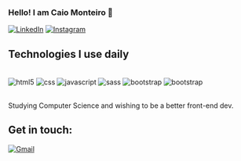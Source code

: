 ### Hello! I am Caio Monteiro 👋
[![LinkedIn](https://img.shields.io/badge/LinkedIn-0077B5?style=for-the-badge&logo=linkedin&logoColor=white)](https://linkedin.com/in/monteirocaio)
[![Instagram](https://img.shields.io/badge/Instagram-E4405F?style=for-the-badge&logo=instagram&logoColor=white)](https://instagram.com/fullsemstack?igshid=YmMyMTA2M2Y)

 

## Technologies I use daily

<div style="display: inline_block"><br/>
        <img align="center" alt="html5" src="https://img.shields.io/badge/HTML-239120?style=for-the-badge&logo=html5&logoColor=white" />
        <img align="center" alt="css" src="https://img.shields.io/badge/CSS-239120?&style=for-the-badge&logo=css3&logoColor=white" />
        <img align="center" alt="javascript" src="https://img.shields.io/badge/JavaScript-F7DF1E?style=for-the-badge&logo=javascript&logoColor=black" />
        <img align="center" alt="sass" src="https://img.shields.io/badge/Sass-CC6699?style=for-the-badge&logo=sass&logoColor=white" />
        <img align="center" alt="bootstrap" src="https://img.shields.io/badge/Bootstrap-563D7C?style=for-the-badge&logo=bootstrap&logoColor=white" />
        <img align="center" alt="bootstrap" src="https://img.shields.io/badge/python-3670A0?style=for-the-badge&logo=python&logoColor=ffdd54" />
        
</div><br/>

Studying Computer Science and wishing to be a better front-end dev.

## Get in touch:
[![Gmail](https://img.shields.io/badge/Gmail-D14836?style=for-the-badge&logo=gmail&logoColor=white)](mailto:dev.caiomonteiro@gmail.com)
